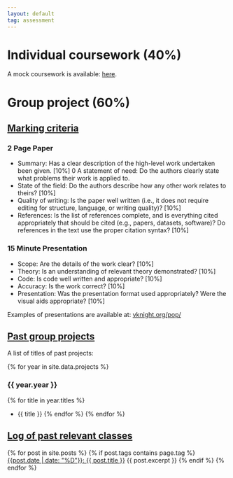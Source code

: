 ```yaml
---
layout: default
tag: assessment
---
```


# Individual coursework (40%)

A mock coursework is available:
[here]({{site.baseurl}}/assets/assessment/mock/ind/assignment.ipynb).

# Group project (60%)

## [Marking criteria](#marking-criteria)

### 2 Page Paper

- Summary: Has a clear description of the high-level work undertaken been given. [10%]
0  A statement of need: Do the authors clearly state what problems their work is applied to.
- State of the field: Do the authors describe how any other work relates to theirs? [10%]
- Quality of writing: Is the paper well written (i.e., it does not require editing for structure, language, or writing quality)? [10%]
- References: Is the list of references complete, and is everything cited appropriately that should be cited (e.g., papers, datasets, software)? Do references in the text use the proper citation syntax? [10%]

### 15 Minute Presentation

- Scope: Are the details of the work clear? [10%]
- Theory: Is an understanding of relevant theory demonstrated? [10%]
- Code: Is code well written and appropriate? [10%]
- Accuracy: Is the work correct? [10%]
- Presentation: Was the presentation format used appropriately? Were the visual aids appropriate? [10%]

Examples of presentations are available at: [vknight.org/pop/](https://vknight.org/pop/)

## [Past group projects](#past-group-projects)

A list of titles of past projects:

{% for year in site.data.projects %}
### {{ year.year }}
{% for title in year.titles %}
- {{ title }}
{% endfor %}
{% endfor %}


## [Log of past relevant classes](#log-of-past-relevant-classes)

{% for post in site.posts %}
    {% if post.tags contains page.tag %}
[{{post.date | date: "%D"}}: {{ post.title }}]({{site.baseurl}}{{post.url}})
  {{ post.excerpt }}
    {% endif %}
{% endfor %}
